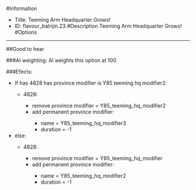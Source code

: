 #Information
 - Title: Teeming Arm Headquarter Grows!
 - ID: flavour_balrijin.23
#Description
Teeming Arm Headquarter Grows!
#Options

___
##Good to hear

###AI weighting:
AI weights this option at 100


###Efects:<ul><li>If has 4828 has province modifier is Y85 teeming hq modifier2:</li><ul><li>4828:</li><ul><li>remove province modifier = Y85_teeming_hq_modifier2</li><li>add permanent province modifier:</li><ul><li>name = Y85_teeming_hq_modifier3</li><li>duration = -1</li></ul></ul></ul><li>else:</li><ul><li>4828:</li><ul><li>remove province modifier = Y85_teeming_hq_modifier</li><li>add permanent province modifier:</li><ul><li>name = Y85_teeming_hq_modifier2</li><li>duration = -1</li></ul></ul></ul></ul>
